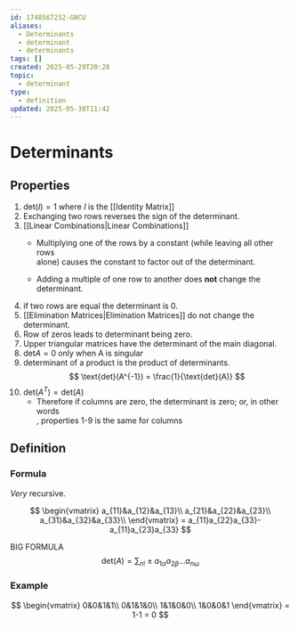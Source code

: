 ```yaml
---
id: 1748567252-GNCU
aliases:
  - Determinants
  - determinant
  - determinants
tags: []
created: 2025-05-29T20:28
topic:
  - determinant
type:
  - definition
updated: 2025-05-30T11:42
---
```


# Determinants

## Properties

1. $\text{det}(I)=1$ where $I$ is the [[Identity Matrix]]
2. Exchanging two rows reverses the sign of the determinant.
3. [[Linear Combinations|Linear Combinations]]
    - Multiplying one of the rows by a constant (while leaving all other rows\
    alone) causes the constant to factor out of the determinant.

    - Adding a multiple of one row to another does **not** change the determinant.
4. if two rows are equal the determinant is 0.
5. [[Elimination Matrices|Elimination Matrices]] do not change the determinant.
6. Row of zeros leads to determinant being zero.
7. Upper triangular matrices have the determinant of the main diagonal.
8. $\text{det}A=0$ only when A is singular
9. determinant of a product is the product of determinants.
    $$
    \text{det}(A^{-1}) = \frac{1}{\text{det}(A)}
    $$
10. $\text{det}(A^T) = \text{det}(A)$
    - Therefore if columns are zero, the determinant is zero; or, in other words\
    , properties 1-9 is the same for columns

## Definition

### Formula

*Very* recursive.

$$
\begin{vmatrix}
a_{11}&a_{12}&a_{13}\\
a_{21}&a_{22}&a_{23}\\
a_{31}&a_{32}&a_{33}\\
\end{vmatrix} = a_{11}a_{22}a_{33}-a_{11}a_{23}a_{33}
$$

BIG FORMULA
$$
\text{det}(A) = \sum_{n!} \pm a_{1\alpha} a_{2\beta} \dots a_{n\omega}
$$
### Example

$$
\begin{vmatrix}
0&0&1&1\\
0&1&1&0\\
1&1&0&0\\
1&0&0&1
\end{vmatrix} = 1-1 = 0
$$

